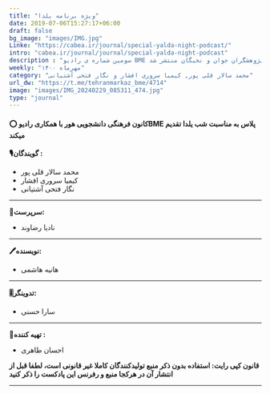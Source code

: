 ```yaml
---
title: "ویژه برنامه یلدا"
date: 2019-07-06T15:27:17+06:00
draft: false
bg_image: "images/IMG.jpg"
Linke: "https://cabea.ir/journal/special-yalda-night-podcast/"
intro: "cabea.ir/journal/journal/special-yalda-night-podcast"
description : "سومین شماره ی رادیو BME پلاس به همت انجمن علمی مهندسی پزشکی دانشگاه آزاد اسلامی واحد تهران مرکز با همکاری باشگاه پژوهشگران جوان و نخبگان منتشر شد."
weekly: "مهرماه ۱۴۰۰"
category: "محمد سالار قلی پور, کیمیا سروری افشار و نگار فتحی آشتیانی"
url_dw: "https://t.me/tehranmarkaz_bme/4714"
image: "images/IMG_20240229_085311_474.jpg"
type: "journal"
---
```


#### ⭕️ کانون فرهنگی دانشجویی هور با همکاری رادیوBME پلاس به مناسبت شب یلدا تقدیم میکند


**🎙گویندگان :**

- محمد سالار قلی پور
- کیمیا سروری افشار
- نگار فتحی آشتیانی
----------------------------------------------
**📝سرپرست:**

- نادیا رضاوند
----------------------------------------------
**🖊نویسنده:**

- هانیه هاشمی 

----------------------------------------------
**🎚تدوینگر:**

- سارا حسنی
----------------------------------------------
**🧰تهیه کننده :**
- احسان طاهری

**قانون کپی رایت: استفاده بدون ذکر منبع تولیدکنندگان کاملا غیر قانونی است، لطفا قبل از انتشار آن در هرکجا منبع و رفرنس این پادکست را ذکر کنید**

---------------------------------
